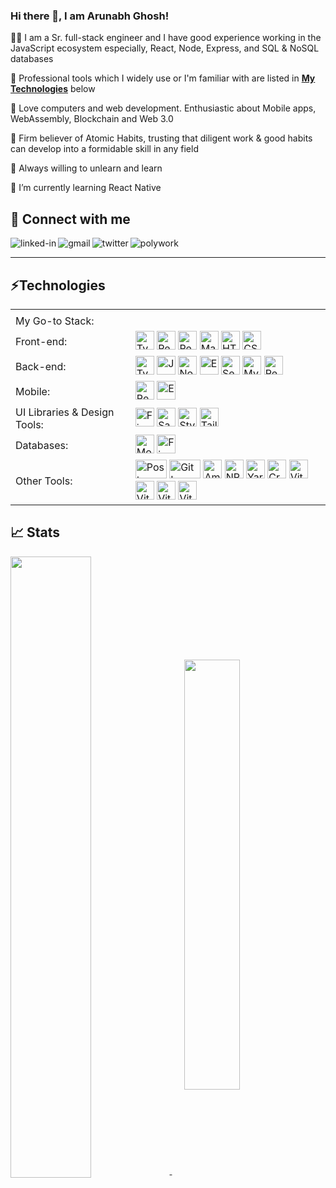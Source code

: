 ### Hi there 👋, I am Arunabh Ghosh!

👨‍💻 I am a Sr. full-stack engineer and I have good experience working in the JavaScript ecosystem especially, React, Node, Express, and SQL & NoSQL databases

🚀 Professional tools which I widely use or I'm familiar with are listed in **[My Technologies](https://github.com/arunabhg/arunabhg/edit/main/README.md#technologies)** below

🚀 Love computers and web development. Enthusiastic about Mobile apps, WebAssembly, Blockchain and Web 3.0

🚀 Firm believer of Atomic Habits, trusting that diligent work & good habits can develop into a formidable skill in any field

🚀 Always willing to unlearn and learn 

🌱 I’m currently learning React Native

##  🤝 Connect with me
[<img align="left" alt="linked-in" src="https://img.shields.io/badge/linkedin-%230077B5.svg?&style=for-the-badge&logo=linkedin&logoColor=white" />](https://www.linkedin.com/in/arunabhghosh) [<img align="left" alt="gmail" src="https://img.shields.io/badge/Gmail-D14836?style=for-the-badge&logo=gmail&logoColor=white" />](mailto:arunabh.tech@gmail.com) [<img align="left" alt="twitter" src="https://img.shields.io/badge/twitter-%231DA1F2.svg?&style=for-the-badge&logo=twitter&logoColor=white" />](https://twitter.com/arunabhg9) [<img align="left" alt="polywork" src="https://img.shields.io/badge/polywork-9370DB.svg?&style=for-the-badge&logo=polywork&logoColor=white" />](https://www.polywork.com/arunabhghosh)
<!-- [<img align="left" alt="stack-overflow" src="https://img.shields.io/badge/stack%20overflow-FE7A16?logo=stack-overflow&logoColor=white&style=for-the-badge" />](https://stackoverflow.com/users/7157170/netyogi)        -->    &nbsp;&nbsp;

---

## ⚡Technologies

<table>
  <tr>
    <td></td>
    <td></td>
  </tr>
  <tr>
    <td>My Go-to Stack:</td>
    <td></td>
  </tr>
  <tr>
    <td>Front-end:</td>
    <td><img src="https://cdn.worldvectorlogo.com/logos/typescript.svg" alt="TypeScript Logo" width="30" height="30"/> <img src="https://cdn.worldvectorlogo.com/logos/react-2.svg" alt="React Logo" width="30" height="30"/> <img src="https://cdn.worldvectorlogo.com/logos/redux.svg" alt="Redux Logo" width=30" height="30"/> <img src="https://cdn.worldvectorlogo.com/logos/material-ui-1.svg" alt="Material-UI Logo" width="30" height="30"/> <img src="https://cdn.worldvectorlogo.com/logos/html-1.svg" alt="HTML5 Logo" width="30" height="30"/> <img src="https://cdn.worldvectorlogo.com/logos/css-3.svg" alt="CSS Logo" width="30" height="30"/>  </td>
  </tr>
  <tr>
    <td>Back-end:</td>
    <td><img src="https://cdn.worldvectorlogo.com/logos/typescript.svg" alt="TypeScript Logo" width="30" height="30"/> <img src="https://cdn.worldvectorlogo.com/logos/logo-javascript.svg" alt="JavaScript Logo" width="30" height="30"/> <img src="https://cdn.worldvectorlogo.com/logos/nodejs-icon.svg" alt="NodeJs Logo" width="30" height="30"/> <img src="https://www.vectorlogo.zone/logos/expressjs/expressjs-icon.svg" alt="Express Logo" width="30" height="30"/> <img src="https://www.vectorlogo.zone/logos/sequelizejs/sequelizejs-icon.svg" alt="Sequelize logo" width="30" height="30" /> <img src="https://cdn.worldvectorlogo.com/logos/mysql-6.svg" alt="MySQL Logo" width="30" height="30"/> <img src="https://cdn.worldvectorlogo.com/logos/redis.svg" alt="Redis Logo" width="30" height="30" /> </td>
  </tr>
  <tr>
    <td>Mobile:</td>
    <td><img src="https://cdn.worldvectorlogo.com/logos/react-native-1.svg" alt="React Native Logo" width="30" height="30"/> <img src="https://cdn.worldvectorlogo.com/logos/expo-go-app.svg" alt="Expo Logo" width="30" height="30" /> 
    </td>
  </tr>
  <tr>
    <td>UI Libraries & Design Tools:</td>
    <td><img src="https://cdn.worldvectorlogo.com/logos/figma-1.svg" alt="Figma Logo" width="30" height="30"/> <img src="https://cdn.worldvectorlogo.com/logos/sass-1.svg" alt="Sass Logo" width="30" height="30"/> <img src="https://cdn.worldvectorlogo.com/logos/styled-components-1.svg" alt="Styled Components Logo" width="30" height="30"/> <img src="https://cdn.worldvectorlogo.com/logos/tailwind-css-2.svg" alt="Tailwind CSS Logo" width="30" height="30"/>
      </td> 
  </tr>
  <tr>
    <td>Databases:</td>
    <td><img src="https://cdn.worldvectorlogo.com/logos/mongodb-icon-1.svg" alt="MongoDB Logo" width="30" height="30" /> <img src="https://cdn.worldvectorlogo.com/logos/firebase-1.svg" alt="Firebase Logo" width="30" height="30" /></td>
  </tr>
  <tr>
    <td>Other Tools:</td>
    <td><img src="https://cdn.worldvectorlogo.com/logos/postman.svg" alt="Postman Logo" width="50" height="30"/> <img src="https://cdn.worldvectorlogo.com/logos/git.svg" alt="Git Logo" width="50" height="30"/> <img src="https://cdn.worldvectorlogo.com/logos/aws-2.svg" alt="Amazon Web Services Logo" width="30" height="30"/> <img src="https://cdn.worldvectorlogo.com/logos/npm.svg" alt="NPM Logo" width="30" height="30"/> <img src="https://cdn.worldvectorlogo.com/logos/yarn.svg" alt="Yarn Logo" width="30" height="30"/> <img src="https://cdn.worldvectorlogo.com/logos/create-react-app.svg" alt="Create React App Logo" width="30" height="30"/> <img src="https://cdn.worldvectorlogo.com/logos/vitejs.svg" alt="Vitejs Logo" width="30" height="30"/> <img src="https://cdn.worldvectorlogo.com/logos/microsoft-windows-22.svg" alt="Vitejs Logo" width="30" height="30"/> <img src="https://cdn.worldvectorlogo.com/logos/linux-tux.svg" alt="Vitejs Logo" width="30" height="30"/> <img src="https://cdn.worldvectorlogo.com/logos/ubuntu-4.svg" alt="Vitejs Logo" width="30" height="30"/></td>
  </tr>
</table>

## &#x1f4c8; Stats

<a href="#">
  <img align="center" src="https://github-readme-stats.vercel.app/api?username=arunabhg&show_icons=true&count_private=true&theme=radical" width="50.5%" />
</a> &nbsp;&nbsp;&nbsp;&nbsp;

<a href="#">
  <img align="center" src="https://github-readme-stats.vercel.app/api/top-langs?username=arunabhg&count_private=true&theme=radical&layout=compact" width="42%" />
</a>


         









<!--
**arunabhg/arunabhg** is a ✨ _special_ ✨ repository because its `README.md` (this file) appears on your GitHub profile.

Here are some ideas to get you started:

- 🔭 I’m currently working on ...
- 🌱 I’m currently learning ...
- 👯 I’m looking to collaborate on ...
- 🤔 I’m looking for help with ...
- 💬 Ask me about ...
- 📫 How to reach me: ...
- 😄 Pronouns: ...
- ⚡ Fun fact: ...
-->
